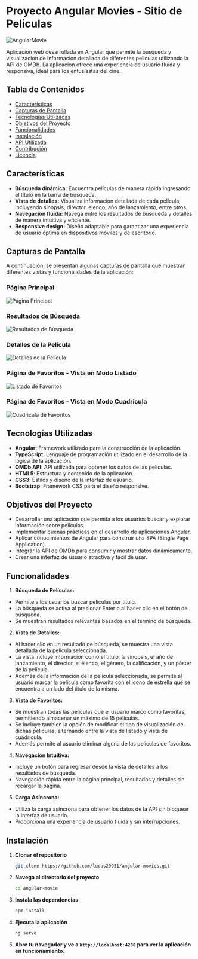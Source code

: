 # Proyecto Angular Movies - Sitio de Peliculas

![AngularMovie](./src/assets/screenshots/angular-movie-search.png)

Aplicacion web desarrollada en Angular que permite la busqueda y visualizacion de informacion detallada de diferentes peliculas utilizando la API de OMDb. La aplicacion ofrece una experiencia de usuario fluida y responsiva, ideal para los entusiastas del cine.

## Tabla de Contenidos

- [Características](#características)
- [Capturas de Pantalla](#capturas-de-pantalla)
- [Tecnologías Utilizadas](#tecnologías-utilizadas)
- [Objetivos del Proyecto](#objetivos-del-proyecto)
- [Funcionalidades](#funcionalidades)
- [Instalación](#instalación)
- [API Utilizada](#api-utilizada)
- [Contribución](#contribución)
- [Licencia](#licencia)

## Características

- **Búsqueda dinámica:** Encuentra películas de manera rápida ingresando el título en la barra de búsqueda.
- **Vista de detalles:** Visualiza información detallada de cada película, incluyendo sinopsis, director, elenco, año de lanzamiento, entre otros.
- **Navegación fluida:** Navega entre los resultados de búsqueda y detalles de manera intuitiva y eficiente.
- **Responsive design:** Diseño adaptable para garantizar una experiencia de usuario óptima en dispositivos móviles y de escritorio.

## Capturas de Pantalla

A continuación, se presentan algunas capturas de pantalla que muestran diferentes vistas y funcionalidades de la aplicación:

### Página Principal

![Página Principal](./src/assets/screenshots/angular-movie.png)

### Resultados de Búsqueda

![Resultados de Búsqueda](./src/assets/screenshots/angular-movie-search.png)

### Detalles de la Película

![Detalles de la Película](./src/assets/screenshots/angular-movie-detail.png)

### Página de Favoritos - Vista en Modo Listado

![Listado de Favoritos](./src/assets/screenshots/movie-fav-list.png)

### Página de Favoritos - Vista en Modo Cuadricula

![Cuadricula de Favoritos](./src/assets/screenshots/movie-fav-grid.png)

## Tecnologías Utilizadas

- **Angular**: Framework utilizado para la construcción de la aplicación.
- **TypeScript**: Lenguaje de programación utilizado en el desarrollo de la lógica de la aplicación.
- **OMDb API**: API utilizada para obtener los datos de las películas.
- **HTML5**: Estructura y contenido de la aplicación.
- **CSS3**: Estilos y diseño de la interfaz de usuario.
- **Bootstrap**: Framework CSS para el diseño responsive.

## Objetivos del Proyecto

- Desarrollar una aplicación que permita a los usuarios buscar y explorar información sobre películas.
- Implementar buenas prácticas en el desarrollo de aplicaciones Angular.
- Aplicar conocimientos de Angular para construir una SPA (Single Page Application).
- Integrar la API de OMDb para consumir y mostrar datos dinámicamente.
- Crear una interfaz de usuario atractiva y fácil de usar.

## Funcionalidades

1. **Búsqueda de Películas:**

- Permite a los usuarios buscar películas por título.
- La búsqueda se activa al presionar Enter o al hacer clic en el botón de búsqueda.
- Se muestran resultados relevantes basados en el término de búsqueda.

2. **Vista de Detalles:**

- Al hacer clic en un resultado de búsqueda, se muestra una vista detallada de la película seleccionada.
- La vista incluye información como el título, la sinopsis, el año de lanzamiento, el director, el elenco, el género, la calificación, y un póster de la película.
- Además de la información de la pelicula seleccionada, se permite al usuario marcar la pelicula como favorita con el icono de estrella que se encuentra a un lado del titulo de la misma.

3. **Vista de Favoritos:**

- Se muestran todas las peliculas que el usuario marco como favoritas, permitiendo almacenar un máximo de 15 peliculas.
- Se incluye tambien la opción de modificar el tipo de visualización de dichas peliculas, alternando entre la vista de listado y vista de cuadricula.
- Además permite al usuario eliminar alguna de las peliculas de favoritos.

4. **Navegación Intuitiva:**

- Incluye un botón para regresar desde la vista de detalles a los resultados de búsqueda.
- Navegación rápida entre la página principal, resultados y detalles sin recargar la página.

5. **Carga Asíncrona:**

- Utiliza la carga asíncrona para obtener los datos de la API sin bloquear la interfaz de usuario.
- Proporciona una experiencia de usuario fluida y sin interrupciones.

## Instalación

1. **Clonar el repositorio**
   ```bash
   git clone https://github.com/lucas29951/angular-movies.git

2. **Navega al directorio del proyecto**
   ```bash
   cd angular-movie

3. **Instala las dependencias**
   ```bash
   npm install

4. **Ejecuta la aplicación**
   ```bash
   ng serve

5. **Abre tu navegador y ve a `http://localhost:4200` para ver la aplicación en funcionamiento.**